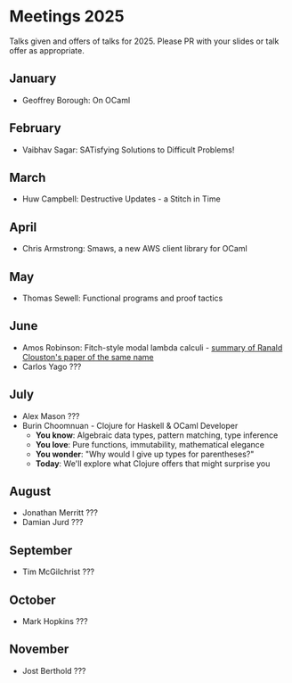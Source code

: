 # Meetings 2025

Talks given and offers of talks for 2025. Please PR with your slides or talk offer as appropriate.

## January
- Geoffrey Borough: On OCaml

## February
- Vaibhav Sagar: SATisfying Solutions to Difficult Problems!

## March
 - Huw Campbell: Destructive Updates - a Stitch in Time

## April
 - Chris Armstrong: Smaws, a new AWS client library for OCaml

## May
 - Thomas Sewell: Functional programs and proof tactics

## June
 - Amos Robinson: Fitch-style modal lambda calculi - [summary of Ranald Clouston's paper of the same name](https://arxiv.org/pdf/1710.08326)
 - Carlos Yago ???

## July
 - Alex Mason ???
 - Burin Choomnuan - Clojure for Haskell & OCaml Developer
   - **You know**: Algebraic data types, pattern matching, type inference
   - **You love**: Pure functions, immutability, mathematical elegance
   - **You wonder**: "Why would I give up types for parentheses?"
   - **Today**: We'll explore what Clojure offers that might surprise you

## August
 - Jonathan Merritt ???
 - Damian Jurd ???

## September
 - Tim McGilchrist ???

## October
 - Mark Hopkins ???

## November
 - Jost Berthold ???

